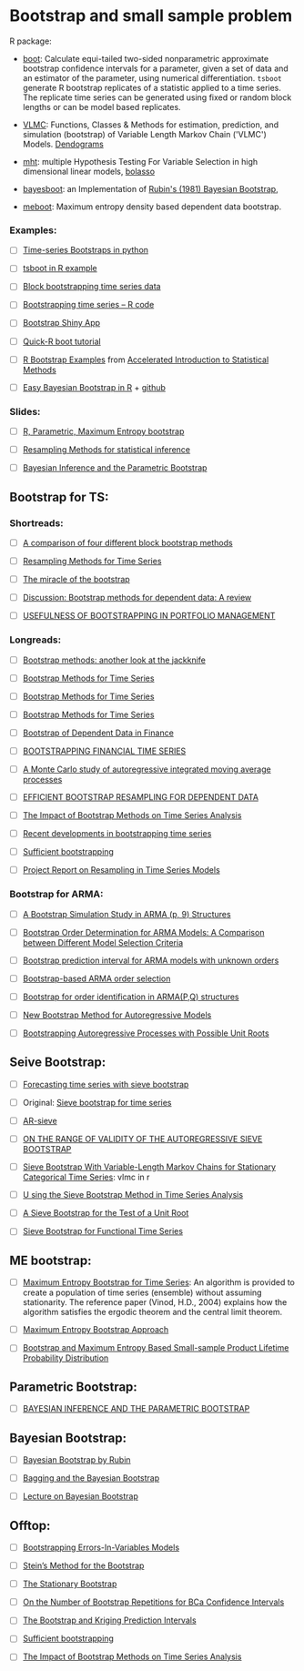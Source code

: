 # Bootstrap and small sample problem

R package:


- [boot](https://cran.r-project.org/web/packages/boot/boot.pdf): Calculate equi-tailed 
two-sided nonparametric approximate bootstrap confidence intervals for a parameter,
given a set of data and an estimator of the parameter, using numerical differentiation.
``tsboot`` generate R bootstrap replicates of a statistic applied to a time series. 
The replicate time series can be generated using fixed or random block lengths 
or can be model based replicates.


- [VLMC](https://cran.r-project.org/web/packages/VLMC/VLMC.pdf):  Functions, Classes & Methods for estimation, prediction, and
simulation (bootstrap) of Variable Length Markov Chain ('VLMC') Models. [Dendograms](https://rdrr.io/cran/VLMC/man/as.dendrogram.vlmc.html)

- [mht](https://cran.r-project.org/web/packages/mht/mht.pdf): multiple Hypothesis Testing For Variable Selection in high dimensional linear models, [bolasso](https://www.di.ens.fr/~fbach/fbach_bolasso_icml2008.pdf)

- [bayesboot](https://cran.r-project.org/web/packages/bayesboot/bayesboot.pdf): an Implementation of [Rubin's (1981) Bayesian Bootstrap](https://projecteuclid.org/download/pdf_1/euclid.aos/1176345338), 



- [meboot](https://cran.r-project.org/web/packages/meboot/meboot.pdf): Maximum entropy density based dependent data bootstrap.




### Examples:

- [ ] [Time-series Bootstraps
 in python](https://arch.readthedocs.io/en/latest/bootstrap/timeseries-bootstraps.html)

- [ ] [tsboot in R example](https://stat.ethz.ch/R-manual/R-devel/library/boot/html/tsboot.html)

- [ ] [Block bootstrapping time series data](https://www.packtpub.com/mapt/book/big_data_and_business_intelligence/9781785282287/6/ch06lvl1sec88/block-bootstrapping-time-series-data)

- [ ] [Bootstrapping time series – R code](https://eranraviv.com/bootstrapping-time-series-r-code/)

- [ ] [Bootstrap Shiny App](http://rosetta.ahmedmoustafa.io/bootstrap/)

- [ ] [Quick-R boot tutorial](https://www.statmethods.net/advstats/bootstrapping.html)


- [ ] [R Bootstrap Examples](http://pages.stat.wisc.edu/~larget/stat302/chap3.pdf) from [Accelerated Introduction to Statistical Methods](http://pages.stat.wisc.edu/~larget/stat302/) 


- [ ] [Easy Bayesian Bootstrap in R](http://www.sumsar.net/blog/2015/07/easy-bayesian-bootstrap-in-r/) + [github](https://github.com/rasmusab/bayesboot)



### Slides:

- [ ] [R, Parametric, Maximum Entropy bootstrap](http://www.quantdevel.com/public/CSP2015/Talk/BootstrappingTimeSeriesData.pdf) 


- [ ] [Resampling Methods for statistical inference](http://citeseerx.ist.psu.edu/viewdoc/download?doi=10.1.1.182.1011&rep=rep1&type=pdf)

- [ ] [Bayesian Inference and
the Parametric Bootstrap](http://statweb.stanford.edu/~ckirby/brad/papers/2011BootstrapMCMC.pdf)



## Bootstrap for TS:

### Shortreads:

- [ ] [A comparison of four different block bootstrap methods](https://hrcak.srce.hr/index.php?show=clanak&id_clanak_jezik=197357)

- [ ] [Resampling Methods for Time Series](http://www-stat.wharton.upenn.edu/~stine/stat910/lectures/13_bootstrap.pdf)

- [ ] [The miracle of the bootstrap](http://thestatsgeek.com/2013/07/02/the-miracle-of-the-bootstrap/ )


- [ ] [Discussion: Bootstrap methods for dependent data: A review](http://mapageweb.umontreal.ca/goncals/documents/Goncalves-Politis-2011.pdf)

- [ ] [USEFULNESS OF BOOTSTRAPPING IN PORTFOLIO MANAGEMENT](https://hrcak.srce.hr/index.php?show=clanak&id_clanak_jezik=142318)

### Longreads:

- [ ] [Bootstrap methods: another look at the jackknife](https://projecteuclid.org/download/pdf_1/euclid.aos/1176344552)

- [ ] [Bootstrap Methods for Time Series](https://onlinelibrary.wiley.com/doi/abs/10.1111/j.1751-5823.2003.tb00485.x)

- [ ] [Bootstrap Methods for Time Series](https://www.kevinsheppard.com/images/0/0a/Kreiss_and_lahiri.pdf)

- [ ] [Bootstrap Methods for Time Series](https://edoc.hu-berlin.de/bitstream/handle/18452/4249/59.pdf?sequence=1&isAllowed=y)


- [ ] [Bootstrap of Dependent Data in Finance](http://www.math.chalmers.se/~palbin/BootstrapDependentAndreasSunesson.pdf)

- [ ] [BOOTSTRAPPING FINANCIAL TIME SERIES](https://core.ac.uk/download/pdf/29399877.pdf)

- [ ] [A Monte Carlo study of autoregressive integrated moving average processes](https://www.sciencedirect.com/science/article/pii/S0304407601001324) 

- [ ] [EFFICIENT BOOTSTRAP RESAMPLING FOR DEPENDENT DATA](https://www.tandfonline.com/doi/abs/10.1081/SAC-120003846?journalCode=lssp20)

- [ ] [The Impact of Bootstrap Methods on Time Series Analysis](http://www.math.ucsd.edu/~politis/StatSci03.pdf)


- [ ] [Recent developments in bootstrapping time series](https://www.tandfonline.com/doi/abs/10.1080/07474930008800457?journalCode=lecr20)


- [ ] [Sufficient bootstrapping](https://www.sciencedirect.com/science/article/pii/S0167947310003981)


- [ ] [Project Report on Resampling in Time Series Models](http://www2.stat.duke.edu/~ab216/report.pdf)



### Bootstrap for ARMA:


- [ ] [A Bootstrap Simulation Study in
ARMA (p, 9) Structures](https://doi.org/10.1002/(SICI)1099-131X(199607)15:4%3C343::AID-FOR613%3E3.0.CO;2-2)

- [ ] [Bootstrap Order Determination for ARMA Models: A Comparison between Different Model Selection Criteria](https://www.hindawi.com/journals/jps/2017/1235979/)

- [ ] [Bootstrap prediction interval for ARMA models with
unknown orders](https://www.ine.pt/revstat/pdf/BootstrappredictionintervalforARMAmodelswithunknownorders.pdf)

- [ ] [Bootstrap-based ARMA order selection](https://www.tandfonline.com/doi/abs/10.1080/00949650903484166?journalCode=gscs20)

- [ ] [Bootstrap for order identification in ARMA(P,Q) structures](http://www.ijmp.jor.br/index.php/ijmp/article/view/244)


- [ ] [New Bootstrap Method for Autoregressive Models](http://citeseerx.ist.psu.edu/viewdoc/download?doi=10.1.1.821.3329&rep=rep1&type=pdf)

- [ ] [Bootstrapping Autoregressive Processes with Possible
Unit Roots](https://pdfs.semanticscholar.org/03cd/fe24208bdbe2a99569b95a121cab402dafe5.pdf)







## Seive Bootstrap:

- [ ] [Forecasting time series with sieve bootstrap](http://halweb.uc3m.es/esp/Personal/personas/dpena/publications/ingles/2002JSPI_alonso_romo.pdf)

- [ ] Original: [Sieve bootstrap for time series](https://projecteuclid.org/download/pdf_1/euclid.bj/1177526726)

- [ ] [AR-sieve](https://projecteuclid.org/download/pdf_1/euclid.ss/1023798998)

- [ ] [ON THE RANGE OF VALIDITY OF THE AUTOREGRESSIVE
SIEVE BOOTSTRAP](https://arxiv.org/pdf/1201.6211.pdf)


- [ ] [Sieve Bootstrap With Variable-Length Markov
Chains for Stationary Categorical Time Series](https://www.tandfonline.com/doi/pdf/10.1198/016214502760046998): vlmc in  r 


- [ ] [U sing the Sieve Bootstrap Method
in Time Series Analysis ](https://link.springer.com/chapter/10.1007/978-3-642-58300-1_28)

- [ ] [A Sieve Bootstrap
for the Test of a Unit Root](http://citeseerx.ist.psu.edu/viewdoc/download?doi=10.1.1.420.235&rep=rep1&type=pdf)


- [ ] [Sieve Bootstrap for Functional Time
Series](https://arxiv.org/pdf/1609.06029.pdf)







## ME bootstrap:

- [ ] [Maximum Entropy Bootstrap for Time Series](https://cran.r-project.org/web/packages/meboot/vignettes/meboot.pdf): An algorithm is provided to create a population of time series (ensemble)
without assuming stationarity. The reference paper (Vinod, H.D., 2004) explains
how the algorithm satisfies the ergodic theorem and the central limit theorem.

- [ ] [Maximum Entropy Bootstrap
Approach](https://core.ac.uk/download/pdf/82796251.pdf)

- [ ] [Bootstrap and Maximum Entropy Based Small-sample
Product Lifetime Probability Distribution](https://ac.els-cdn.com/S2405896315003237/1-s2.0-S2405896315003237-main.pdf?_tid=8d1881b9-60f4-4175-8ee8-45b9fde1c368&acdnat=1541141244_8e2bc14c566774b43b8cd097e653bc11)


## Parametric Bootstrap:

- [ ] [BAYESIAN INFERENCE AND THE PARAMETRIC BOOTSTRAP](https://arxiv.org/pdf/1301.2936.pdf)


## Bayesian Bootstrap:

- [ ] [Bayesian Bootstrap by Rubin](https://www.jstor.org/stable/2240875?seq=1#page_scan_tab_contents)

- [ ] [Bagging and the Bayesian Bootstrap](https://dukespace.lib.duke.edu/dspace/bitstream/handle/10161/11773/clyde129.pdf?sequence=1) 

- [ ] [Lecture on Bayesian Bootstrap](http://bryangraham.github.io/econometrics/downloads/short_courses/cemfi_2015/Lecture_3_Bayesian_Bootstrap.pdf)




## Offtop:




- [ ] [Bootstrapping Errors-In-Variables Models](https://pdfs.semanticscholar.org/bb2b/38c3bbd0e0875288c1a29f10c3cc9276ef82.pdf)

 
- [ ] [Stein’s Method for the Bootstrap](http://www.stats.ox.ac.uk/~reinert/papers/steinbootstrap.pdf)
 
- [ ] [The Stationary Bootstrap](https://www.tandfonline.com/doi/abs/10.1080/01621459.1994.10476870)



- [ ] [On the Number of Bootstrap Repetitions for BCa Confidence Intervals](https://www.jstor.org/stable/3533421?seq=1#page_scan_tab_contents)


- [ ] [The Bootstrap and Kriging Prediction Intervals](http://wwwf.imperial.ac.uk/~ayoung/papers/publishedarticle.pdf)






- [ ] [Sufficient bootstrapping](https://www.sciencedirect.com/science/article/pii/S0167947310003981)


- [ ] [The Impact of Bootstrap Methods on Time Series Analysis](http://www.math.ucsd.edu/~politis/StatSci03.pdf)


